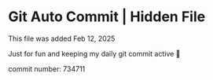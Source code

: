 # Git Auto Commit | Hidden File

This file was added Feb 12, 2025

Just for fun and keeping my daily git commit active 🤪

commit number: 734711
